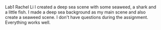 Lab1 Rachel Li
I created a deep sea scene with some seaweed, a shark and a little fish.
I made a deep sea background as my main scene and also create a seaweed scene.
I don't have questions during the assignment. Everything works well.
